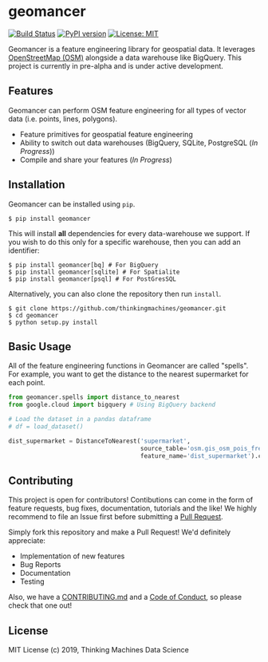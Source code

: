 # geomancer

[![Build Status](https://cloud.drone.io/api/badges/thinkingmachines/geomancer/status.svg)](https://cloud.drone.io/thinkingmachines/geomancer)
[![PyPI version](https://badge.fury.io/py/geomancer.svg)](https://badge.fury.io/py/geomancer)
[![License: MIT](https://img.shields.io/badge/License-MIT-yellow.svg)](https://opensource.org/licenses/MIT)

Geomancer is a feature engineering library for geospatial data. It leverages
[OpenStreetMap (OSM)](https://www.openstreetmap.org/) alongside a data
warehouse like BigQuery. This project is currently in pre-alpha and is under
active development.


## Features

Geomancer can perform OSM feature engineering for all types of vector data
(i.e. points, lines, polygons). 

- Feature primitives for geospatial feature engineering
- Ability to switch out data warehouses (BigQuery, SQLite, PostgreSQL (*In Progress*))  
- Compile and share your features (*In Progress*)


## Installation

Geomancer can be installed using `pip`.

```
$ pip install geomancer
```

This will install **all** dependencies for every data-warehouse we support. If
you wish to do this only for a specific warehouse, then you can add an
identifier:

```
$ pip install geomancer[bq] # For BigQuery
$ pip install geomancer[sqlite] # For Spatialite
$ pip install geomancer[psql] # For PostGresSQL
```

Alternatively, you can also clone the repository then run `install`.

```
$ git clone https://github.com/thinkingmachines/geomancer.git
$ cd geomancer
$ python setup.py install
``` 

## Basic Usage

All of the feature engineering functions in Geomancer are called "spells". For
example, you want to get the distance to the nearest supermarket for each
point.

```python
from geomancer.spells import distance_to_nearest
from google.cloud import bigquery # Using BigQuery backend

# Load the dataset in a pandas dataframe 
# df = load_dataset()

dist_supermarket = DistanceToNearest('supermarket',
                                     source_table='osm.gis_osm_pois_free_1',
                                     feature_name='dist_supermarket').cast(df, host=bigquery.Client())
```

## Contributing

This project is open for contributors! Contibutions can come in the form of
feature requests, bug fixes, documentation, tutorials and the like! We highly
recommend to file an Issue first before submitting a [Pull
Request](https://help.github.com/en/articles/creating-a-pull-request).

Simply fork this repository and make a Pull Request! We'd definitely appreciate:

- Implementation of new features
- Bug Reports
- Documentation
- Testing

Also, we have a
[CONTRIBUTING.md](https://github.com/thinkingmachines/geomancer/blob/master/CONTRIBUTING.md)
and a [Code of
Conduct](https://github.com/thinkingmachines/geomancer/blob/master/CODE_OF_CONDUCT.md),
so please check that one out!

## License

MIT License (c) 2019, Thinking Machines Data Science
